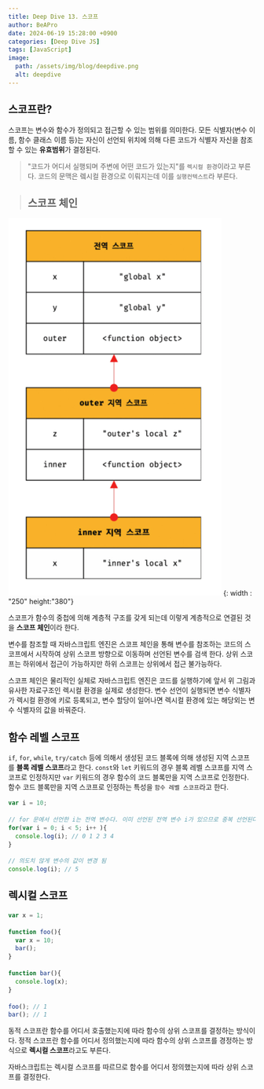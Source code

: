 ```yaml
---
title: Deep Dive 13. 스코프
author: BeAPro
date: 2024-06-19 15:28:00 +0900
categories: [Deep Dive JS]
tags: [JavaScript]
image:
  path: /assets/img/blog/deepdive.png
  alt: deepdive
---
```

## **스코프란?**
스코프는 변수와 함수가 정의되고 접근할 수 있는 범위를 의미한다. 모든 식별자(변수 이름, 함수 클래스 이름 등)는 자신이 선언되 위치에 의해 다른 코드가 식별자 자신을 참조할 수 있는 **유효범위**가 결정된다.

> "코드가 어디서 실행되며 주변에 어떤 코드가 있는지"를 `렉시컬 환경`이라고 부른다.
> 코드의 문맥은 렠시컬 환경으로 이뤄지는데 이를 `실행컨텍스트`라 부른다.

> ## **스코프 체인**
![Desktop](/assets/img/blog/2024-06-17-deepdive13-01.png) {: width : "250" height:"380"}

스코프가 함수의 중첩에 의해 계층적 구조를 갖게 되는데 이렇게 계층적으로 연결된 것을 **스코프 체인**이라 한다.

변수를 참조할 때 자바스크립트 엔진은 스코프 체인을 통해 변수를 참조하는 코드의 스코프에서 시작하여 상위 스코프 방향으로 이동하며 선언된 변수를 검색 한다.
상위 스코프는 하위에서 접근이 가능하지만 하위 스코프는 상위에서 접근 불가능하다.

스코프 체인은 물리적인 실체로 자바스크립트 엔진은 코드를 실행하기에 앞서 위 그림과 유사한 자료구조인 렉시컬 환경을 실제로 생성한다.
변수 선언이 실행되면 변수 식별자가 렉시컬 환경에 키로 등록되고, 변수 할당이 일어나면 렉시컬 환경에 있는 해당외는 변수 식별자의 값을 바꿔준다.

## **함수 레벨 스코프**

`if`, `for`, `while`, `try/catch` 등에 의해서 생성된 코드 블록에 의해 생성된 지역 스코프를 **블록 레벨 스코프**라고 한다.
`const`와 `let` 키워드의 경우 블록 레벨 스코프를 지역 스코프로 인정하지만 `var` 키워드의 경우 함수의 코드 블록만을 지역 스코프로 인정한다.
함수 코드 블록만을 지역 스코프로 인정하는 특성을 `함수 레벨 스코프`라고 한다.

```js
var i = 10;

// for 문에서 선언한 i는 전역 변수다. 이미 선언된 전역 변수 i가 있으므로 중복 선언된다.
for(var i = 0; i < 5; i++ ){
  console.log(i); // 0 1 2 3 4
}

// 의도치 않게 변수의 값이 변경 됨
console.log(i); // 5
```

## **렉시컬 스코프**

```js
var x = 1;

function foo(){
  var x = 10;
  bar();
}

function bar(){
  console.log(x);
}

foo(); // 1
bar(); // 1
```

동적 스코프란 함수를 어디서 호출했는지에 따라 함수의 상위 스코프를 결정하는 방식이다.
정적 스코프란 함수를 어디서 정의했는지에 따라 함수의 상위 스코프를 경정하는 방식으로 **렉시컬 스코프**라고도 부른다.

자바스크립트는 렉시컬 스코프를 따르므로 함수를 어디서 정의했는지에 따라 상위 스코프를 결정한다.